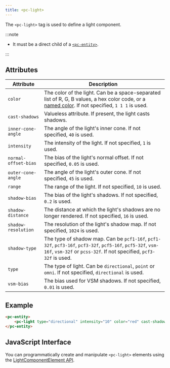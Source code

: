 ```yaml
---
title: <pc-light>
---
```


The `<pc-light>` tag is used to define a light component.

:::note

* It must be a direct child of a [`<pc-entity>`](../pc-entity).

:::

## Attributes

<div className="nowrap-first-col">

| Attribute | Description |
| --- | --- |
| `color` | The color of the light. Can be a space-separated list of R, G, B values, a hex color code, or a [named color](https://github.com/playcanvas/web-components/blob/main/src/colors.ts). If not specified, `1 1 1` is used. |
| `cast-shadows` | Valueless attribute. If present, the light casts shadows. |
| `inner-cone-angle` | The angle of the light's inner cone. If not specified, `40` is used. |
| `intensity` | The intensity of the light. If not specified, `1` is used. |
| `normal-offset-bias` | The bias of the light's normal offset. If not specified, `0.05` is used. |
| `outer-cone-angle` | The angle of the light's outer cone. If not specified, `45` is used. |
| `range` | The range of the light. If not specified, `10` is used. |
| `shadow-bias` | The bias of the light's shadows. If not specified, `0.2` is used. |
| `shadow-distance` | The distance at which the light's shadows are no longer rendered. If not specified, `16` is used. |
| `shadow-resolution` | The resolution of the light's shadow map. If not specified, `1024` is used. |
| `shadow-type` | The type of shadow map. Can be `pcf1-16f`, `pcf1-32f`, `pcf3-16f`, `pcf3-32f`, `pcf5-16f`, `pcf5-32f`, `vsm-16f`, `vsm-32f` or `pcss-32f`. If not specified, `pcf3-32f` is used. |
| `type` | The type of light. Can be `directional`, `point` or `omni`. If not specified, `directional` is used. |
| `vsm-bias` | The bias used for VSM shadows. If not specified, `0.01` is used. |

</div>

## Example

```html
<pc-entity>
    <pc-light type="directional" intensity="10" color="red" cast-shadows></pc-light>
</pc-entity>
```

## JavaScript Interface

You can programmatically create and manipulate `<pc-light>` elements using the [LightComponentElement API](https://api.playcanvas.com/web-components/classes/LightComponentElement.html).

